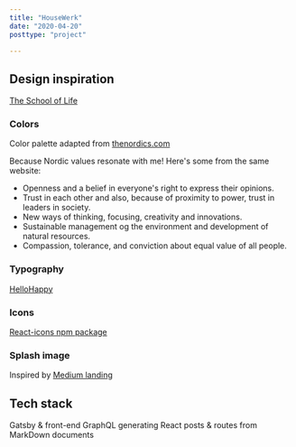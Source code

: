 ```yaml
---
title: "HouseWerk"
date: "2020-04-20"
posttype: "project"

---
```


## Design inspiration

[The School of Life](www.theschooloflife.com)

### Colors

Color palette adapted from [thenordics.com](https://www.thenordics.com/tool/color-nordic-yellow)

Because Nordic values resonate with me! Here's some from the same website:

- Openness and a belief in everyone's right to express their opinions.
- Trust in each other and also, because of proximity to power, trust in leaders in society.
- New ways of thinking, focusing, creativity and innovations.
- Sustainable management og the environment and development of natural resources.
- Compassion, tolerance, and conviction about equal value of all people.

### Typography

[HelloHappy](http://hellohappy.org/beautiful-web-type/)

### Icons

[React-icons npm package](https://github.com/react-icons/react-icons)

### Splash image

Inspired by [Medium landing](https://medium.com/about)

## Tech stack

Gatsby & front-end GraphQL generating React posts & routes from MarkDown documents
